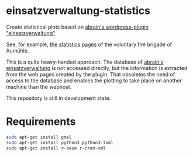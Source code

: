 # einsatzverwaltung-statistics
Create statistical plots based on [abrain's wordpress-plugin "einsatzverwaltung"](https://github.com/abrain/einsatzverwaltung)

See, for example, [the statistics pages](http://www.feuerwehr-aumuehle.de/wopre/alle-einsaetze/statistiken/) of the voluntary fire brigade of Aumühle.

This is a quite heavy-handed approach. The database of [abrain's einsatzverwaltung](https://github.com/abrain/einsatzverwaltung) is not accessed directly, but the information is extracted from the web pages created by the plugin.
That obsoletes the need of access to the database and enables the plotting to take place on another machine than the webhost.

This repository is still in development state.

# Requirements

```bash
sudo apt-get install gmsl
sudo apt-get install python3 python3-lxml
sudo apt-get install r-base r-cran-xml
```
